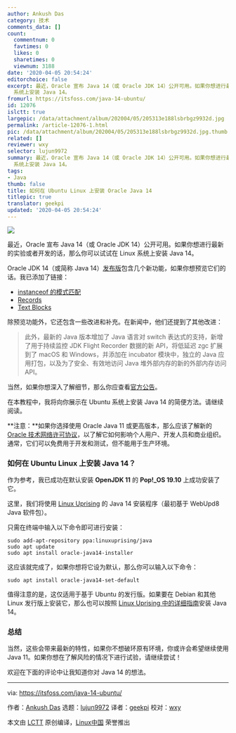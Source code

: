 ```yaml
---
author: Ankush Das
category: 技术
comments_data: []
count:
  commentnum: 0
  favtimes: 0
  likes: 0
  sharetimes: 0
  viewnum: 3188
date: '2020-04-05 20:54:24'
editorchoice: false
excerpt: 最近，Oracle 宣布 Java 14（或 Oracle JDK 14）公开可用。如果你想进行最新的实验或者开发的话，那么你可以试试在 Linux
  系统上安装 Java 14。
fromurl: https://itsfoss.com/java-14-ubuntu/
id: 12076
islctt: true
largepic: /data/attachment/album/202004/05/205313e188lsbrbgz9932d.jpg
permalink: /article-12076-1.html
pic: /data/attachment/album/202004/05/205313e188lsbrbgz9932d.jpg.thumb.jpg
related: []
reviewer: wxy
selector: lujun9972
summary: 最近，Oracle 宣布 Java 14（或 Oracle JDK 14）公开可用。如果你想进行最新的实验或者开发的话，那么你可以试试在 Linux
  系统上安装 Java 14。
tags:
- Java
thumb: false
title: 如何在 Ubuntu Linux 上安装 Oracle Java 14
titlepic: true
translator: geekpi
updated: '2020-04-05 20:54:24'
---
```


![](/data/attachment/album/202004/05/205313e188lsbrbgz9932d.jpg)


最近，Oracle 宣布 Java 14（或 Oracle JDK 14）公开可用。如果你想进行最新的实验或者开发的话，那么你可以试试在 Linux 系统上安装 Java 14。


Oracle JDK 14（或简称 Java 14）[发布版](https://www.oracle.com/corporate/pressrelease/oracle-announces-java14-031720.html)包含几个新功能，如果你想预览它们的话。我已添加了链接：


* [instanceof 的模式匹配](https://openjdk.java.net/jeps/305)
* [Records](https://openjdk.java.net/jeps/359)
* [Text Blocks](https://openjdk.java.net/jeps/368)


除预览功能外，它还包含一些改进和补充。在新闻中，他们还提到了其他改进：



> 
> 此外，最新的 Java 版本增加了 Java 语言对 switch 表达式的支持，新增了用于持续监控 JDK Flight Recorder 数据的新 API，将低延迟 zgc 扩展到了 macOS 和 Windows，并添加在 incubator 模块中，独立的 Java 应用打包，以及为了安全、有效地访问 Java 堆外部内存的新的外部内存访问 API。
> 
> 
> 


当然，如果你想深入了解细节，那么你应查看[官方公告](https://www.oracle.com/corporate/pressrelease/oracle-announces-java14-031720.html)。


在本教程中，我将向你展示在 Ubuntu 系统上安装 Java 14 的简便方法。请继续阅读。


**注意：**如果你选择使用 Oracle Java 11 或更高版本，那么应该了解新的 [Oracle 技术网络许可协议](https://www.oracle.com/technetwork/java/javase/overview/oracle-jdk-faqs.html)，以了解它如何影响个人用户、开发人员和商业组织。通常，它们可以免费用于开发和测试，但不能用于生产环境。


### 如何在 Ubuntu Linux 上安装 Java 14？


作为参考，我已成功在默认安装 **OpenJDK 11** 的 **Pop!\_OS 19.10** 上成功安装了它。


这里，我们将使用 [Linux Uprising](https://www.linuxuprising.com/2020/03/how-to-install-oracle-java-14-jdk14-on.html) 的 Java 14 安装程序（最初基于 WebUpd8 Java 软件包）。


只需在终端中输入以下命令即可进行安装：



```
sudo add-apt-repository ppa:linuxuprising/java
sudo apt update
sudo apt install oracle-java14-installer
```

这应该就完成了，如果你想将它设为默认，那么你可以输入以下命令：



```
sudo apt install oracle-java14-set-default
```

值得注意的是，这仅适用于基于 Ubuntu 的发行版。如果要在 Debian 和其他 Linux 发行版上安装它，那么也可以按照 [Linux Uprising 中的详细指南](https://www.linuxuprising.com/2020/03/how-to-install-oracle-java-14-jdk14-on.html)安装 Java 14。


### 总结


当然，这些会带来最新的特性，如果你不想破环原有环境，你或许会希望继续使用 Java 11。如果你想在了解风险的情况下进行试验，请继续尝试！


欢迎在下面的评论中让我知道你对 Java 14 的想法。




---


via: <https://itsfoss.com/java-14-ubuntu/>


作者：[Ankush Das](https://itsfoss.com/author/ankush/) 选题：[lujun9972](https://github.com/lujun9972) 译者：[geekpi](https://github.com/geekpi) 校对：[wxy](https://github.com/wxy)


本文由 [LCTT](https://github.com/LCTT/TranslateProject) 原创编译，[Linux中国](https://linux.cn/) 荣誉推出